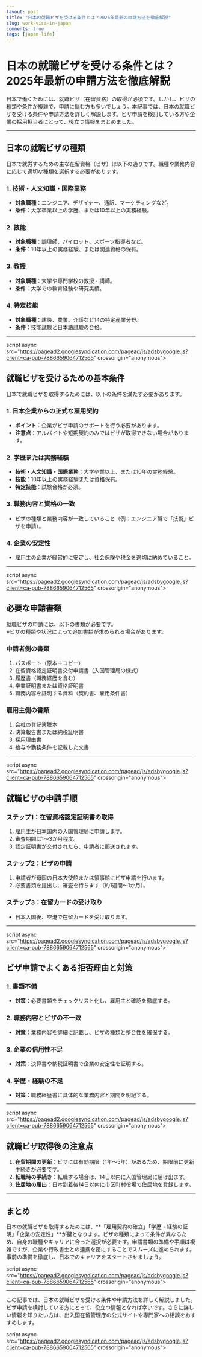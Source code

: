 ```yaml
---
layout: post
title: "日本の就職ビザを受ける条件とは？2025年最新の申請方法を徹底解説"
slug: work-visa-in-japan
comments: true
tags: [japan-life]
---
```

# 日本の就職ビザを受ける条件とは？2025年最新の申請方法を徹底解説

日本で働くためには、就職ビザ（在留資格）の取得が必須です。しかし、ビザの種類や条件が複雑で、申請に悩む方も多いでしょう。本記事では、日本の就職ビザを受ける条件や申請方法を詳しく解説します。ビザ申請を検討している方や企業の採用担当者にとって、役立つ情報をまとめました。

---

<script async src="https://pagead2.googlesyndication.com/pagead/js/adsbygoogle.js?client=ca-pub-7886659064712565"
     crossorigin="anonymous"></script>
<!-- 광고2 -->
<ins class="adsbygoogle"
     style="display:block"
     data-ad-client="ca-pub-7886659064712565"
     data-ad-slot="1101493367"
     data-ad-format="auto"
     data-full-width-responsive="true"></ins>
<script>
     (adsbygoogle = window.adsbygoogle || []).push({});
</script>

## 日本の就職ビザの種類

日本で就労するための主な在留資格（ビザ）は以下の通りです。職種や業務内容に応じて適切な種類を選択する必要があります。

### 1. 技術・人文知識・国際業務
- **対象職種**：エンジニア、デザイナー、通訳、マーケティングなど。
- **条件**：大学卒業以上の学歴、または10年以上の実務経験。

### 2. 技能
- **対象職種**：調理師、パイロット、スポーツ指導者など。
- **条件**：10年以上の実務経験、または関連資格の保有。

### 3. 教授
- **対象職種**：大学や専門学校の教授・講師。
- **条件**：大学での教育経験や研究実績。

### 4. 特定技能
- **対象職種**：建設、農業、介護など14の特定産業分野。
- **条件**：技能試験と日本語試験の合格。

---

script async src="https://pagead2.googlesyndication.com/pagead/js/adsbygoogle.js?client=ca-pub-7886659064712565"
     crossorigin="anonymous"></script>
<!-- 광고2 -->
<ins class="adsbygoogle"
     style="display:block"
     data-ad-client="ca-pub-7886659064712565"
     data-ad-slot="1101493367"
     data-ad-format="auto"
     data-full-width-responsive="true"></ins>
<script>
     (adsbygoogle = window.adsbygoogle || []).push({});
</script>

## 就職ビザを受けるための基本条件

日本で就職ビザを取得するためには、以下の条件を満たす必要があります。

### 1. 日本企業からの正式な雇用契約
- **ポイント**：企業がビザ申請のサポートを行う必要があります。
- **注意点**：アルバイトや短期契約のみではビザが取得できない場合があります。

### 2. 学歴または実務経験
- **技術・人文知識・国際業務**：大学卒業以上、または10年の実務経験。
- **技能**：10年以上の実務経験または資格保有。
- **特定技能**：試験合格が必須。

### 3. 職務内容と資格の一致
- ビザの種類と業務内容が一致していること（例：エンジニア職で「技術」ビザを申請）。

### 4. 企業の安定性
- 雇用主の企業が経営的に安定し、社会保険や税金を適切に納めていること。

---

script async src="https://pagead2.googlesyndication.com/pagead/js/adsbygoogle.js?client=ca-pub-7886659064712565"
     crossorigin="anonymous"></script>
<!-- 광고2 -->
<ins class="adsbygoogle"
     style="display:block"
     data-ad-client="ca-pub-7886659064712565"
     data-ad-slot="1101493367"
     data-ad-format="auto"
     data-full-width-responsive="true"></ins>
<script>
     (adsbygoogle = window.adsbygoogle || []).push({});
</script>

## 必要な申請書類

就職ビザの申請には、以下の書類が必要です。  
※ビザの種類や状況によって追加書類が求められる場合があります。

### 申請者側の書類
1. パスポート（原本＋コピー）
2. 在留資格認定証明書交付申請書（入国管理局の様式）
3. 履歴書（職務経歴を含む）
4. 卒業証明書または資格証明書
5. 職務内容を証明する資料（契約書、雇用条件書）

### 雇用主側の書類
1. 会社の登記簿謄本
2. 決算報告書または納税証明書
3. 採用理由書
4. 給与や勤務条件を記載した文書

---

script async src="https://pagead2.googlesyndication.com/pagead/js/adsbygoogle.js?client=ca-pub-7886659064712565"
     crossorigin="anonymous"></script>
<!-- 광고2 -->
<ins class="adsbygoogle"
     style="display:block"
     data-ad-client="ca-pub-7886659064712565"
     data-ad-slot="1101493367"
     data-ad-format="auto"
     data-full-width-responsive="true"></ins>
<script>
     (adsbygoogle = window.adsbygoogle || []).push({});
</script>

## 就職ビザの申請手順

### ステップ1：在留資格認定証明書の取得
1. 雇用主が日本国内の入国管理局に申請します。
2. 審査期間は1～3か月程度。
3. 認定証明書が交付されたら、申請者に郵送されます。

### ステップ2：ビザの申請
1. 申請者が母国の日本大使館または領事館にビザ申請を行います。
2. 必要書類を提出し、審査を待ちます（約1週間～1か月）。

### ステップ3：在留カードの受け取り
- 日本入国後、空港で在留カードを受け取ります。

---

script async src="https://pagead2.googlesyndication.com/pagead/js/adsbygoogle.js?client=ca-pub-7886659064712565"
     crossorigin="anonymous"></script>
<!-- 광고2 -->
<ins class="adsbygoogle"
     style="display:block"
     data-ad-client="ca-pub-7886659064712565"
     data-ad-slot="1101493367"
     data-ad-format="auto"
     data-full-width-responsive="true"></ins>
<script>
     (adsbygoogle = window.adsbygoogle || []).push({});
</script>

## ビザ申請でよくある拒否理由と対策

### 1. 書類不備
- **対策**：必要書類をチェックリスト化し、雇用主と確認を徹底する。

### 2. 職務内容とビザの不一致
- **対策**：業務内容を詳細に記載し、ビザの種類と整合性を確保する。

### 3. 企業の信用性不足
- **対策**：決算書や納税証明書で企業の安定性を証明する。

### 4. 学歴・経験の不足
- **対策**：職務経歴書に具体的な業務内容と期間を明記する。

---

script async src="https://pagead2.googlesyndication.com/pagead/js/adsbygoogle.js?client=ca-pub-7886659064712565"
     crossorigin="anonymous"></script>
<!-- 광고2 -->
<ins class="adsbygoogle"
     style="display:block"
     data-ad-client="ca-pub-7886659064712565"
     data-ad-slot="1101493367"
     data-ad-format="auto"
     data-full-width-responsive="true"></ins>
<script>
     (adsbygoogle = window.adsbygoogle || []).push({});
</script>

## 就職ビザ取得後の注意点

1. **在留期間の更新**：ビザには有効期限（1年～5年）があるため、期限前に更新手続きが必要です。
2. **転職時の手続き**：転職する場合は、14日以内に入国管理局に届け出ます。
3. **住居地の届出**：日本到着後14日以内に市区町村役場で住居地を登録します。

---

## まとめ

日本の就職ビザを取得するためには、**「雇用契約の確立」「学歴・経験の証明」「企業の安定性」**が鍵となります。ビザの種類によって条件が異なるため、自身の職種やキャリアに合った選択が必要です。申請書類の準備や手順は複雑ですが、企業や行政書士との連携を密にすることでスムーズに進められます。事前の準備を徹底し、日本でのキャリアをスタートさせましょう。

script async src="https://pagead2.googlesyndication.com/pagead/js/adsbygoogle.js?client=ca-pub-7886659064712565"
     crossorigin="anonymous"></script>
<!-- 광고2 -->
<ins class="adsbygoogle"
     style="display:block"
     data-ad-client="ca-pub-7886659064712565"
     data-ad-slot="1101493367"
     data-ad-format="auto"
     data-full-width-responsive="true"></ins>
<script>
     (adsbygoogle = window.adsbygoogle || []).push({});
</script>

---

この記事では、日本の就職ビザを受ける条件や申請方法を詳しく解説しました。ビザ申請を検討している方にとって、役立つ情報となれば幸いです。さらに詳しい情報を知りたい方は、出入国在留管理庁の公式サイトや専門家への相談をおすすめします。

script async src="https://pagead2.googlesyndication.com/pagead/js/adsbygoogle.js?client=ca-pub-7886659064712565"
     crossorigin="anonymous"></script>
<!-- 광고2 -->
<ins class="adsbygoogle"
     style="display:block"
     data-ad-client="ca-pub-7886659064712565"
     data-ad-slot="1101493367"
     data-ad-format="auto"
     data-full-width-responsive="true"></ins>
<script>
     (adsbygoogle = window.adsbygoogle || []).push({});
</script>
